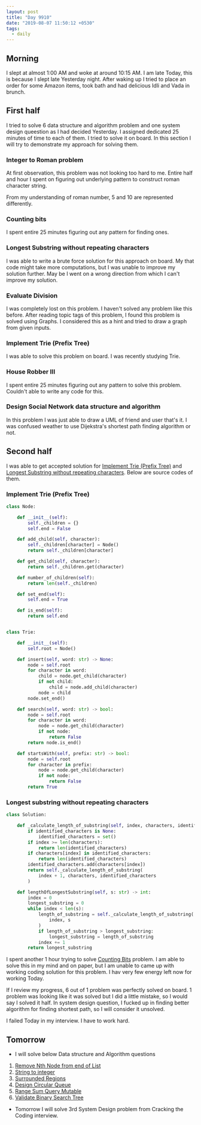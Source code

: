 ```yaml
---
layout: post
title: "Day 9910"
date: "2019-08-07 11:50:12 +0530"
tags:
  - daily
---
```


## Morning

I slept at almost 1:00 AM and woke at around 10:15 AM. I am late Today, this is
because I slept late Yesterday night. After waking up I tried to place an order
for some Amazon items, took bath and had delicious Idli and Vada in brunch.


## First half

I tried to solve 6 data structure and algorithm problem and one system design
queestion as I had decided Yesterday. I assigned dedicated 25 minutes of time to
each of them. I tried to solve it on board. In this section I will try to
demonstrate my approach for solving them.

### Integer to Roman problem

At first observation, this problem was not looking too hard to me. Entire half
and hour I spent on figuring out underlying pattern to construct roman character
string.

From my understanding of roman number, 5 and 10 are represented differently.

### Counting bits

I spent entire 25 minutes figuring out any pattern for finding ones.


### Longest Substring without repeating characters

I was able to write a brute force solution for this approach on board. My that
code might take more computations, but I was unable to improve my solution
further. May be I went on a wrong direction from which I can't improve my
solution.

### Evaluate Division

I was completely lost on this problem. I haven't solved any problem like this
before. After reading topic tags of this problem, I found this problem is solved
using Graphs. I considered this as a hint and tried to draw a graph from given
inputs.


### Implement Trie (Prefix Tree)

I was able to solve this problem on board. I was recently studying Trie.


### House Robber III

I spent entire 25 minutes figuring out any pattern to solve this problem.
Couldn't able to write any code for this.


### Design Social Network data structure and algorithm

In this problem I was just able to draw a UML of friend and user that's it. I
was confused weather to use Dijekstra's shortest path finding algorithm or not.


## Second half

I was able to get accepted solution for [Implement Trie (Prefix
Tree)][implement_trie_prefix_tree] and [Longest Substring without repeating
characters][longest_substring_without_repeating_characters]. Below are source
codes of them.

### Implement Trie (Prefix Tree)


```python
class Node:

    def __init__(self):
        self._children = {}
        self.end = False

    def add_child(self, character):
        self._children[character] = Node()
        return self._children[character]

    def get_child(self, character):
        return self._children.get(character)

    def number_of_children(self):
        return len(self._children)

    def set_end(self):
        self.end = True

    def is_end(self):
        return self.end


class Trie:

    def __init__(self):
        self.root = Node()

    def insert(self, word: str) -> None:
        node = self.root
        for character in word:
            child = node.get_child(character)
            if not child:
                child = node.add_child(character)
            node = child
        node.set_end()

    def search(self, word: str) -> bool:
        node = self.root
        for character in word:
            node = node.get_child(character)
            if not node:
                return False
        return node.is_end()

    def startsWith(self, prefix: str) -> bool:
        node = self.root
        for character in prefix:
            node = node.get_child(character)
            if not node:
                return False
        return True
```

### Longest substring without repeating characters

```python
class Solution:

    def _calculate_length_of_substring(self, index, characters, identified_characters=None):
        if identified_characters is None:
            identified_characters = set()
        if index >= len(characters):
            return len(identified_characters)
        if characters[index] in identified_characters:
            return len(identified_characters)
        identified_characters.add(characters[index])
        return self._calculate_length_of_substring(
            index + 1, characters, identified_characters
        )

    def lengthOfLongestSubstring(self, s: str) -> int:
        index = 0
        longest_substring = 0
        while index < len(s):
            length_of_substring = self._calculate_length_of_substring(
                index, s
            )
            if length_of_substring > longest_substring:
                longest_substring = length_of_substring
            index += 1
        return longest_substring
```

I spent another 1 hour trying to solve [Counting Bits][counting_bits] problem. I
am able to solve this in my mind and on paper, but I am unable to came up with
working coding solution for this problem. I hav very few energy left now for
working Today.

If I review my progress, 6 out of 1 problem was perfectly solved on board. 1
problem was looking like it was solved but I did a little mistake, so I would
say I solved it half. In system design question, I fucked up in finding better
algorithm for finding shortest path, so I will consider it unsolved.

I failed Today in my interview. I have to work hard.


## Tomorrow

* I will solve below Data structure and Algorithm questions

 1. [Remove Nth Node from end of List](https://leetcode.com/problems/remove-nth-node-from-end-of-list/)
 2. [String to integer](https://leetcode.com/problems/string-to-integer-atoi/)
 3. [Surrounded Regions](https://leetcode.com/problems/surrounded-regions/)
 4. [Design Circular Queue](https://leetcode.com/problems/design-circular-queue/)
 5. [Range Sum Query Mutable](https://leetcode.com/problems/range-sum-query-mutable/)
 6. [Validate Binary Search Tree](https://leetcode.com/problems/validate-binary-search-tree/)

* Tomorrow I will solve 3rd System Design problem from Cracking the Coding
  interview.

[implement_trie_prefix_tree]: https://leetcode.com/problems/implement-trie-prefix-tree/
[longest_substring_without_repeating_characters]: https://leetcode.com/problems/longest-substring-without-repeating-characters/
[counting_bits]: https://leetcode.com/problems/counting-bits/
